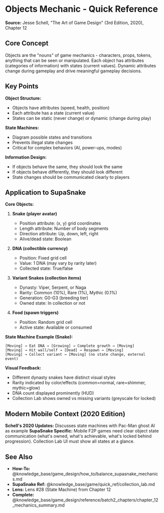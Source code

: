 # Objects Mechanic - Quick Reference

**Source:** Jesse Schell, "The Art of Game Design" (3rd Edition, 2020), Chapter 12

## Core Concept

Objects are the "nouns" of game mechanics - characters, props, tokens, anything that can be seen or manipulated. Each object has attributes (categories of information) with states (current values). Dynamic attributes change during gameplay and drive meaningful gameplay decisions.

## Key Points

**Object Structure:**
- Objects have attributes (speed, health, position)
- Each attribute has a state (current value)
- States can be static (never change) or dynamic (change during play)

**State Machines:**
- Diagram possible states and transitions
- Prevents illegal state changes
- Critical for complex behaviors (AI, power-ups, modes)

**Information Design:**
- If objects behave the same, they should look the same
- If objects behave differently, they should look different
- State changes should be communicated clearly to players

## Application to SupaSnake

**Core Objects:**

1. **Snake (player avatar)**
   - Position attribute: (x, y) grid coordinates
   - Length attribute: Number of body segments
   - Direction attribute: Up, down, left, right
   - Alive/dead state: Boolean

2. **DNA (collectible currency)**
   - Position: Fixed grid cell
   - Value: 1 DNA (may vary by rarity later)
   - Collected state: True/false

3. **Variant Snakes (collection items)**
   - Dynasty: Viper, Serpent, or Naga
   - Rarity: Common (10%), Rare (1%), Mythic (0.1%)
   - Generation: G0-G3 (breeding tier)
   - Owned state: In collection or not

4. **Food (spawn triggers)**
   - Position: Random grid cell
   - Active state: Available or consumed

**State Machine Example (Snake):**
```
[Moving] → Eat DNA → [Growing] → Complete growth → [Moving]
[Moving] → Hit wall/self → [Dead] → Respawn → [Moving]
[Moving] → Collect variant → [Moving] (no state change, external event)
```

**Visual Feedback:**
- Different dynasty snakes have distinct visual styles
- Rarity indicated by color/effects (common=normal, rare=shimmer, mythic=glow)
- DNA count displayed prominently (HUD)
- Collection Lab shows owned vs missing variants (greyscale for locked)

## Modern Mobile Context (2020 Edition)

**Schell's 2020 Updates:** Discusses state machines with Pac-Man ghost AI as example
**SupaSnake Specific:** Mobile F2P games need clear object state communication (what's owned, what's achievable, what's locked behind progression). Collection Lab UI must show all states at a glance.

## See Also

- **How-To:** @knowledge_base/game_design/how_to/balance_supasnake_mechanics.md
- **SupaSnake Ref:** @knowledge_base/game/quick_ref/collection_lab.md
- **Lens:** Lens #28 (State Machine) from Chapter 12
- **Complete:** @knowledge_base/game_design/reference/batch2_chapters/chapter_12_mechanics_summary.md
